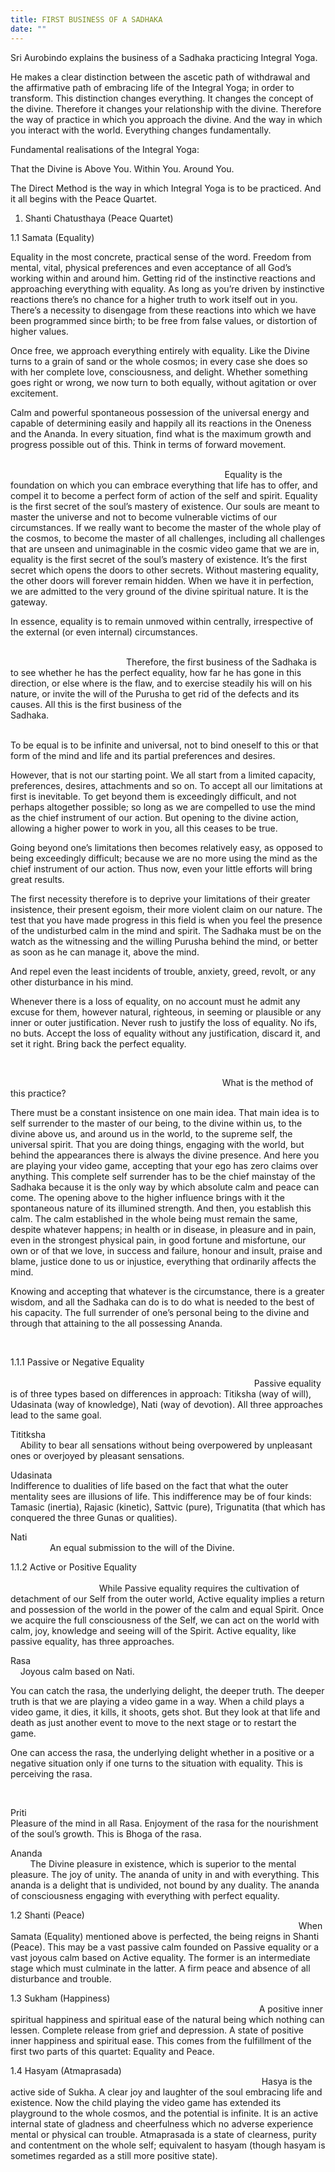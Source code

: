 ```yaml
---
title: FIRST BUSINESS OF A SADHAKA
date: ""
---
```

Sri Aurobindo explains the business of a Sadhaka practicing Integral Yoga.



He makes a clear distinction between the ascetic path of withdrawal and the affirmative path of embracing life of the Integral Yoga; in order to transform. This distinction changes everything. It changes the concept of the divine. Therefore it changes your relationship with the divine. Therefore the way of practice in which you approach the divine. And the way in which you interact with the world. Everything changes fundamentally.



Fundamental realisations of the Integral Yoga:

That the Divine is Above You. Within You. Around You.



The Direct Method is the way in which Integral Yoga is to be practiced. And it all begins with the Peace Quartet.









1. Shanti Chatusthaya (Peace Quartet)



1.1 Samata (Equality)                    



Equality in the most concrete, practical sense of the word. Freedom from mental, vital, physical preferences and even acceptance of all God’s working within and around him. Getting rid of the instinctive reactions and approaching everything with equality. As long as you’re driven by instinctive reactions there’s no chance for a higher truth to work itself out in you. There’s a necessity to disengage from these reactions into which we have been programmed since birth; to be free from false values, or distortion of higher values. 



Once free, we approach everything entirely with equality. Like the Divine turns to a grain of sand or the whole cosmos; in every case she does so with her complete love, consciousness, and delight. Whether something goes right or wrong, we now turn to both equally, without agitation or over excitement. 

Calm and powerful spontaneous possession of the universal energy and capable of determining easily and happily all its reactions in the Oneness and the Ananda. In every situation, find what is the maximum growth and progress possible out of this. Think in terms of forward movement.               

                                                                                                                                                                                                                       Equality is the foundation on which you can embrace everything that life has to offer, and compel it to become a perfect form of action of the self and spirit. Equality is the first secret of the soul’s mastery of existence. Our souls are meant to master the universe and not to become vulnerable victims of our circumstances. If we really want to become the master of the whole play of the cosmos, to become the master of all challenges, including all challenges that are unseen and unimaginable in the cosmic video game that we are in, equality is the first secret of the soul’s mastery of existence. It’s the first secret which opens the doors to other secrets. Without mastering equality, the other doors will forever remain hidden. When we have it in perfection, we are admitted to the very ground of the divine spiritual nature. It is the gateway. 

In essence, equality is to remain unmoved within centrally, irrespective of the external (or even internal) circumstances.            

                                                                                                                                                                               Therefore, the first business of the Sadhaka is to see whether he has the perfect equality, how far he has gone in this direction, or else where is the flaw, and to exercise steadily his will on his nature, or invite the will of the Purusha to get rid of the defects and its causes. All this is the first business of the Sadhaka.                                                                                                                                                                                           



To be equal is to be infinite and universal, not to bind oneself to this or that form of the mind and life and its partial preferences and desires. 



However, that is not our starting point. We all start from a limited capacity, preferences, desires, attachments and so on. To accept all our limitations at first is inevitable. To get beyond them is exceedingly difficult, and not perhaps altogether possible; so long as we are compelled to use the mind as the chief instrument of our action. But opening to the divine action, allowing a higher power to work in you, all this ceases to be true. 

Going beyond one’s limitations then becomes relatively easy, as opposed to being exceedingly difficult; because we are no more using the mind as the chief instrument of our action. Thus now, even your little efforts will bring great results.                                                                         



The first necessity therefore is to deprive your limitations of their greater insistence, their present egoism, their more violent claim on our nature. The test that you have made progress in this field is when you feel the presence of the undisturbed calm in the mind and spirit. The Sadhaka must be on the watch as the witnessing and the willing Purusha behind the mind, or better as soon as he can manage it, above the mind. 

And repel even the least incidents of trouble, anxiety, greed, revolt, or any other disturbance in his mind. 

Whenever there is a loss of equality, on no account must he admit any excuse for them, however natural, righteous, in seeming or plausible or any inner or outer justification. Never rush to justify the loss of equality. No ifs, no buts. Accept the loss of equality without any justification, discard it, and set it right. Bring back the perfect equality.

                              



                                                                                      What is the method of this practice?    



There must be a constant insistence on one main idea. That main idea is to self surrender to the master of our being, to the divine within us, to the divine above us, and around us in the world, to the supreme self, the universal spirit. That you are doing things, engaging with the world, but behind the appearances there is always the divine presence. And here you are playing your video game, accepting that your ego has zero claims over anything. This complete self surrender has to be the chief mainstay of the Sadhaka because it is the only way by which absolute calm and peace can come. The opening above to the higher influence brings with it the spontaneous nature of its illumined strength. And then, you establish this calm. The calm established in the whole being must remain the same, despite whatever happens; in health or in disease, in pleasure and in pain, even in the strongest physical pain, in good fortune and misfortune, our own or of that we love, in success and failure, honour and insult, praise and blame, justice done to us or injustice, everything that ordinarily affects the mind. 

Knowing and accepting that whatever is the circumstance, there is a greater wisdom, and all the Sadhaka can do is to do what is needed to the best of his capacity. The full surrender of one’s personal being to the divine and through that attaining to the all possessing Ananda.       

          

1.1.1 Passive or Negative Equality                                                                                                                                                                                                                                    Passive equality is of three types based on differences in approach: Titiksha (way of will), Udasinata (way of knowledge), Nati (way of devotion). All three approaches lead to the same goal.     

Tititksha                                                                                                                     Ability to bear all sensations without being overpowered by unpleasant ones or overjoyed by pleasant sensations.



Udasinata                                                                                                       Indifference to dualities of life based on the fact that what the outer mentality sees are illusions of life. This indifference may be of four kinds: Tamasic (inertia), Rajasic (kinetic), Sattvic (pure), Trigunatita (that which has conquered the three Gunas or qualities).

Nati                                                                                                                                         An equal submission to the will of the Divine.



1.1.2 Active or Positive Equality                                                                                                                                                                                                                                                 While Passive equality requires the cultivation of detachment of our Self from the outer world, Active equality implies a return and possession of the world in the power of the calm and equal Spirit. Once we acquire the full consciousness of the Self, we can act on the world with calm, joy, knowledge and seeing will of the Spirit. Active equality, like passive equality, has three approaches.

Rasa                                                                                                                           Joyous calm based on Nati.

You can catch the rasa, the underlying delight, the deeper truth. The deeper truth is that we are playing a video game in a way. When a child plays a video game, it dies, it kills, it shoots, gets shot. But they look at that life and death as just another event to move to the next stage or to restart the game. 

One can access the rasa, the underlying delight whether in a positive or a negative situation only if one turns to the situation with equality. This is perceiving the rasa.                   

                                                                                                     

Priti                                                                                                                        Pleasure of the mind in all Rasa. Enjoyment of the rasa for the nourishment of the soul’s growth. This is Bhoga of the rasa.         

Ananda                                                                                                                            The Divine pleasure in existence, which is superior to the mental pleasure. The joy of unity. The ananda of unity in and with everything. This ananda is a delight that is undivided, not bound by any duality. The ananda of consciousness engaging with everything with perfect equality. 



1.2 Shanti (Peace)                                                                                                                        When Samata (Equality) mentioned above is perfected, the being reigns in Shanti (Peace). This may be a vast passive calm founded on Passive equality or a vast joyous calm based on Active equality. The former is an intermediate stage which must culminate in the latter. A firm peace and absence of all disturbance and trouble. 



1.3 Sukham (Happiness)                                                                                                              A positive inner spiritual happiness and spiritual ease of the natural being which nothing can lessen. Complete release from grief and depression. A state of positive inner happiness and spiritual ease. This comes from the fulfillment of the first two parts of this quartet: Equality and Peace.



1.4 Hasyam (Atmaprasada)                                                                                                        Hasya is the active side of Sukha. A clear joy and laughter of the soul embracing life and existence. Now the child playing the video game has extended its playground to the whole cosmos, and the potential is infinite. It is an active internal state of gladness and cheerfulness which no adverse experience mental or physical can trouble. Atmaprasada is a state of clearness, purity and contentment on the whole self; equivalent to hasyam (though hasyam is sometimes regarded as a still more positive state).